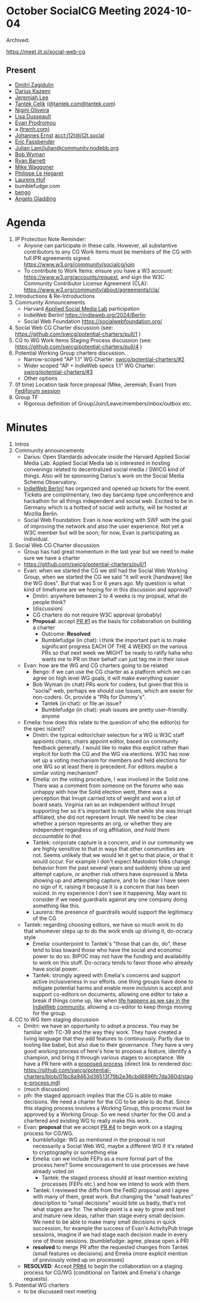 # October SocialCG Meeting 2024-10-04

Archived:

https://meet.jit.si/social-web-cg

## Present

* [Dmitri Zagidulin](https://social.coop/@dmitri)
* [Darius Kazemi](https://friend.camp/@darius)
* [Jeremiah Lee](https://alpaca.gold/@Jeremiah)
* [Tantek Çelik](https://tantek.com/) (@tantek.com@tantek.com)
* [Nigini Oliveira](https://social.coop/@nigini)
* [Lisa Dusseault](@lisarue@mastodon.geekery.org)
* [Evan Prodromou](acct90:evan@cosocial.ca)
* a [(trwnh.com)](https://trwnh.com)
* [Johannes Ernst](https://j12t.org) [acct:j12t@j12t.social](acct:j12t@j12t.social)
* [Eric Fassbender](https://sciences.social/@fassbender)
* [Julian Lam/julian@community.nodebb.org](https://community.nodebb.org/uid/2)
* [Bob Wyman](@bobwyman@mastodon.social)
* [Ryan Barrett](https://snarfed.org)
* [Mike Waggoner](https://herebox.org)
* [Philippe Le Hegaret](https://w3c.social/@plehegar)
* [Laurens Hof](https://mastodon.social/@fediversereport)
* bumblefudge.com
* [bengo](https://bengo.is)
* [Angelo Gladding](https://ragt.ag)

# Agenda

1. IP Protection Note Reminder:
    * Anyone can participate in these calls. However, all substantive contributors to any CG Work Items must be members of the CG with full IPR agreements signed. https://www.w3.org/community/socialcg/join
    * To contribute to Work Items: ensure you have a W3 account: https://www.w3.org/accounts/request, and sign the W3C Community Contributor License Agreement (CLA): https://www.w3.org/community/about/agreements/cla/
2. Introductions & Re-Introductions
3. Community Announcements
    * Harvard [Applied Social Media Lab](https://asml.cyber.harvard.edu) participation
    * IndieWeb Berlin! https://indieweb.org/2024/Berlin
    * Social Web Foundation https://socialwebfoundation.org/
4. Social Web CG Charter discussion (see: https://github.com/swicg/potential-charters/pull/1 )
5. CG to WG Work Items Staging Process discussion (see: https://github.com/swicg/potential-charters/pull/4 )
6. Potential Working Group charters discussion.
    * Narrow-scoped "AP 1.1" WG Charter: [swicg/potential-charters/#2](https://github.com/swicg/potential-charters/pull/2)
    * Wider scoped "AP + IndieWeb specs 1.1" WG Charter: [swicg/potential-charters/#3](https://github.com/swicg/potential-charters/pull/3)
    * Other options
7. (If time) Location task force proposal (Mike, Jeremiah, Evan) from [Fediforum session](https://fediforum.org/2024-09/session/7-b/)
8. Group TF
    * Rigorous definition of Group/Join/Leave/members/inbox/outbox etc.

# Minutes

1. Intros
2. Community announcements
   * Darius: Open Standards advocate inside the Harvard Applied Social Media
     Lab. Applied Social Media lab is interested in hosting convenings related
     to decentralized social media / SWICG kind of things. Also will be
     sponsoring Darius's work on the Social Media Schema Observatory.
   * [IndieWeb Berlin!](https://indieweb.org/2024/Berlin) has organized and
     opened up tickets for the event. Tickets are complimentary, two day barcamp
     type unconference and hackathon for all things independent and social web.
     Excited to be in Germany which is a hotbed of social web activity, will be
     hosted at Mozilla Berlin.
   * Social Web Foundation: Evan is now working with SWF with the goal of
     improving the network and also the user experience. Not yet a W3C member
     but will be soon; for now, Evan is participating as individual.
3. Social Web CG Charter discussion
    * Group has had great momentum in the last year but we need to make sure we have a charter
    * https://github.com/swicg/potential-charters/pull/1
    * Evan: when we started the CG we still had the Social Web Working Group,
      when we started the CG we said "it will work [handwave] like the WG does".
      But that was 5 or 6 years ago. My question is what kind of timeframe are
      we hoping for in this discussion and approval?
        * Dmitri: anywhere between 2 to 4 weeks is my propsal, what do people think?
        * (discussion)
        * CG charters do not require W3C approval (probably)
        * __Proposal__: accept
          [PR #1](https://github.com/swicg/potential-charters/pull/1) 
          as the basis for collaboration on building a charter
          * Outcome: **Resolved**
          * Bumblefudge (in chat): i think the important part is to make
            significant progress EACH OF THE 4 WEEKS on the various PRs so that
            next week we MIGHT be ready to ratify haha
            who wants me to PR on their behalf can just tag me in their issue
    * Evan: how are the WG and CG charters going to be related
      * Bengo: if we can use the CG charter as a platform which we can agree on
        high level WG goals, it will make everything easier
      * Bob Wyman (in chat):PRs work for coders, but given that this is
         "social" web, perhaps we should use Issues, which are easier for
         non-coders. Or, provide a "PRs for Dummy's".
          * Tantek (in chat): or file an issue?
          * Bumblefudge (in chat): yeah issues are pretty user-friendly. anyone
    * Emelia: how does this relate to the question of who the editor(s) for the
      spec is(are)?
      * Dmitri: the typical editor/chair selection for a WG is W3C staff
        appoints chairs, chairs appoint editor, based on community feedback
        generally. I would like to make this explicit rather than implicit for
        both the CG and the WG via elections. W3C has now set up a voting
        mechanism for members and held elections for one WG so at least there is
        precedent. For editors maybe a similar voting mechanism?
      * Emelia: on the voting procedure, I was involved in the Solid one. There
        was a comment from someone on the forums who was unhappy with how the
        Solid election went, there was a perception that Inrupt carried lots of
        weight and won a lot of board seats. Virginia ran as an independent
        without Inrupt supporting her so it's important to note that while she
        was Inrupt affiliated, she did not represent Inrupt. We need to be clear
        whether a person represents an org, or whether they are independent
        regardless of org affiliation, _and hold them accountable to that_.
      * Tantek: corporate capture is a concern, and in our community we are
        highly sensitive to that in ways that other communities are not. Seems
        unlikely that we would let it get to that place, or that it would occur.
        For example I don't expect Mastodon folks change behavior from the past
        several years and suddenly show up and attempt capture, or another risk
        others have expressed is Meta showing up and attempting capture, and to
        be clear I have seen no sign of it, raising it because it is a concern
        that has been voiced. In my experience I don't see it happening. May
        want to consider if we need guardrails against any one company doing
        something like this.
      * Laurens: the presence of guardrails would support the legitimacy of the
        CG
    * Tantek: regarding choosing editors, we have so much work to do that
      whomever steps up to do the work ends up driving it, do-ocracy style
      * Emelia: counterpoint to Tantek's "those that can do, do", these tend to
        bias toward those who have the social and economic power to do so. BIPOC
        may not have the funding and availability to work on this stuff.
        Do-ocracy tends to favor those who already have social power.
      * Tantek: strongly agreed with Emelia's concerns and support active
        inclusiveness in our efforts. one thing groups have done to mitigate
        potential harms and enable more inclusion is accept and support
        co-editors on documents, allowing one editor to take a break if things
        come up, like when [life happens as we say in the IndieWeb
        community](https://indieweb.org/life_happens), allowing a co-editor to
        keep things moving for the group.
1. CC to WG item staging discussion
    * Dmitri: we have an opportunity to adopt a process. You may be familiar
      with TC-39 and the way they work. They have created a living language that
      they add features to continuously. Partly due to tooling like babel, but
      also due to their governance. They have a very good working process of
      here's how to propose a feature, identify a champion, and bring it through
      various stages to acceptance. We have a PR here with a [proposed
      process](https://github.com/swicg/potential-charters/pull/4) (direct link
      to rendered doc:
      https://github.com/swicg/potential-charters/blob/01bc8a9463d36513f79b2e36cbd8896fc7da360d/stage-process.md)
    * (much discussion)
    * plh: the staged approach implies that the CG is able to make decisions. We
      need a charter for the CG to be able to do that. Since this staging
      process involves a Working Group, this process must be approved by a
      Working Group. So we need charter for the CG and a chartered and existing
      WG to really make this work.
    * Evan: __proposal__ that we accept [PR
      #4](https://github.com/swicg/potential-charters/pull/4) to begin work on a
      staging process for CG/WG.
      * bumblefudge: WG as mentioned in the proposal is not necessarily a Social
        Web WG, maybe a different WG if it's related to cryptography or
        something else
      * Emelia: can we include FEPs as a more formal part of the process here?
        Some encouragement to use processes we have already voted on
        * Tantek: the staged process should at least mention existing processes
          (FEPs etc.) and how we intend to work with them.
      * Tantek: I reviewed the diffs from the FedID proposal and I agree with
        many of them, great work. But changing the "small features" description
        to "small decisions" would bite us badly, that's not what stages are
        for. The whole point is a way to grow and test and mature new ideas,
        rather than stage every small decision. We need to be able to make many
        small decisions in quick succession, for example the success of Evan's
        ActivityPub triage sessions, imagine if we had stage each decision made
        in every one of those sessions. (bumblefudge: agree, please open a PR)
      * __resolved__ to merge PR after the requested changes from Tantek (small
        features vs decisions) and Emelia (more explicit mention of previously
        voted up on processes)
    - **RESOLVED**: Accept
      [PR#4](https://github.com/swicg/potential-charters/pull/4) to begin the
      collaboration on a staging process for CG/WG (conditional on Tantek and
      Emelia's change requests).
1. Potential WG charters
    * to be discussed next meeting
